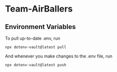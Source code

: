 # Team-AirBallers

## Environment Variables

To pull up-to-date .env, run

```
npx dotenv-vault@latest pull
```

And whenever you make changes to the .env file, run

```
npx dotenv-vault@latest push
```
